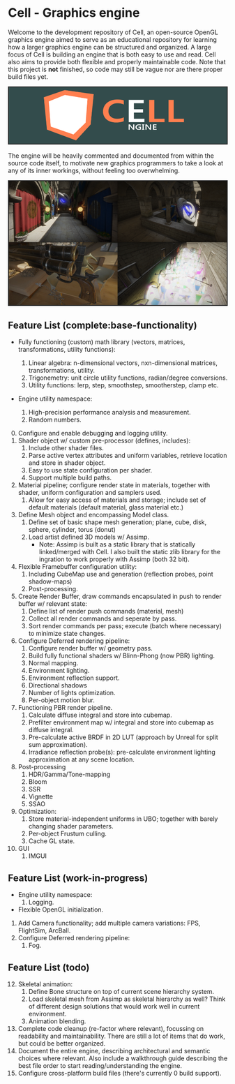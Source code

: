 Cell - Graphics engine
======
Welcome to the development repository of Cell, an open-source OpenGL graphics engine aimed to serve as an educational repository 
for learning how a larger graphics engine can be structured and organized. A large focus of Cell is building an engine that is both easy 
to use and read. Cell also aims to provide both flexible and properly maintainable code. Note that this project is **not** finished, so code may still be vague nor are there proper build files yet.

![Logo of Cell Graphics Engine](logo.png "Cell Graphics Engine Logo")

The engine will be heavily commented and documented from within the source code itself, to motivate new graphics programmers
to take a look at any of its inner workings, without feeling too overwhelming. 

![Cell Preview](preview.png "Cell Preview")

Feature List (complete:base-functionality)
------
* Fully functioning (custom) math library (vectors, matrices, transformations, utility functions):
	1. Linear algebra: n-dimensional vectors, nxn-dimensional matrices, transformations, utility. 
	2. Trigonemetry: unit circle utility functions, radian/degree conversions.
	3. Utility functions: lerp, step, smoothstep, smootherstep, clamp etc.
    
* Engine utility namespace:
	1. High-precision performance analysis and measurement.
    2. Random numbers.

0. Configure and enable debugging and logging utility.
1. Shader object w/ custom pre-processor (defines, includes):
	1. Include other shader files.
	2. Parse active vertex attributes and uniform variables, retrieve location and store in shader object.
	3. Easy to use state configuration per shader.
    4. Support multiple build paths.
2. Material pipeline; configure render state in materials, together with shader, uniform configuration and samplers used.
	1. Allow for easy access of materials and storage; include set of default materials (default material, glass material etc.)
3. Define Mesh object and encompassing Model class.
	1. Define set of basic shape mesh generation; plane, cube, disk, sphere, cylinder, torus (donut)
    2. Load artist defined 3D models w/ Assimp.
        - Note: Assimp is built as a static library that is statically linked/merged with Cell. I also built the static zlib library for the ingration to work properly with Assimp (both 32 bit).
5. Flexible Framebuffer configuration utility:
	1. Including CubeMap use and generation (reflection probes, point shadow-maps)
	2. Post-processing.
6. Create Render Buffer, draw commands encapsulated in push to render buffer w/ relevant state:
	1. Define list of render push commands (material, mesh)
    2. Collect all render commands and seperate by pass.
    3. Sort render commands per pass; execute (batch where necessary) to minimize state changes.
7. Configure Deferred rendering pipeline:
    1. Configure render buffer w/ geometry pass.
    2. Build fully functional shaders w/ Blinn-Phong (now PBR) lighting.
    3. Normal mapping.
    4. Environment lighting.
	5. Environment reflection support.
    6. Directional shadows
    7. Number of lights optimization.
    8. Per-object motion blur.
8. Functioning PBR render pipeline.
	1. Calculate diffuse integral and store into cubemap.
	2. Prefilter environment map w/ integral and store into cubemap as diffuse integral.
	3. Pre-calculate active BRDF in 2D LUT (approach by Unreal for split sum approximation).
    4. Irradiance reflection probe(s): pre-calculate environment lighting approximation at any scene location.
9. Post-processing
    1. HDR/Gamma/Tone-mapping
    2. Bloom
    3. SSR
    4. Vignette
    5. SSAO 
10. Optimization:
    1. Store material-independent uniforms in UBO; together with barely changing shader parameters.   
	2. Per-object Frustum culling.    
    3. Cache GL state.
11. GUI
    1. IMGUI
		
	
Feature List (work-in-progress)
------
* Engine utility namespace:
    1. Logging.
* Flexible OpenGL initialization.

1. Add Camera functionality; add multiple camera variations: FPS, FlightSim, ArcBall.
2. Configure Deferred rendering pipeline:	
	1. Fog.

Feature List (todo)
------
12. Skeletal animation:
	1. Define Bone structure on top of current scene hierarchy system.
	2. Load skeletal mesh from Assimp as skeletal hierarchy as well? Think of different design solutions that would work well in current environment.
	3. Animation blending.
13. Complete code cleanup (re-factor where relevant), focussing on readability and maintainability. There are still a lot of items that do work, but could be better organized. 
14. Document the entire engine, describing architectural and semantic choices where relevant. Also include a walkthrough guide describing the best file order to start reading/understanding the engine.
15. Configure cross-platform build files (there's currently 0 build support).
